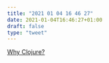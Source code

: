 ```yaml
---
title: "2021 01 04 16 46 27"
date: 2021-01-04T16:46:27+01:00
draft: false
type: "tweet"
---
```

[Why Clojure?](https://briansunter.com/blog/why-clojure/)
